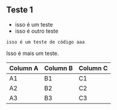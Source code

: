 
## Teste 1

- isso é um teste
- isso é outro teste

```
isso é um teste de código aaa
```

Isso é mais um teste.

Column A | Column B | Column C
---------|----------|---------
 A1 | B1 | C1
 A2 | B2 | C2
 A3 | B3 | C3